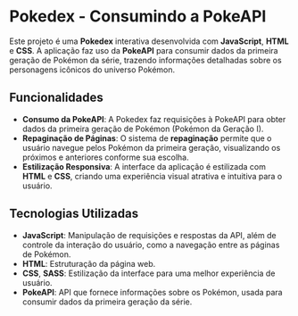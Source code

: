 # Pokedex - Consumindo a PokeAPI

Este projeto é uma **Pokedex** interativa desenvolvida com **JavaScript**, **HTML** e **CSS**. A aplicação faz uso da **PokeAPI** para consumir dados da primeira geração de Pokémon da série, trazendo informações detalhadas sobre os personagens icônicos do universo Pokémon.

## Funcionalidades

- **Consumo da PokeAPI**: A Pokedex faz requisições à PokeAPI para obter dados da primeira geração de Pokémon (Pokémon da Geração I).
- **Repaginação de Páginas**: O sistema de **repaginação** permite que o usuário navegue pelos Pokémon da primeira geração, visualizando os próximos e anteriores conforme sua escolha.
- **Estilização Responsiva**: A interface da aplicação é estilizada com **HTML** e **CSS**, criando uma experiência visual atrativa e intuitiva para o usuário.

## Tecnologias Utilizadas

- **JavaScript**: Manipulação de requisições e respostas da API, além de controle da interação do usuário, como a navegação entre as páginas de Pokémon.
- **HTML**: Estruturação da página web.
- **CSS**, **SASS**: Estilização da interface para uma melhor experiência de usuário.
- **PokeAPI**: API que fornece informações sobre os Pokémon, usada para consumir dados da primeira geração da série.

